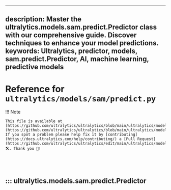 ______________________________________________________________________

## description: Master the ultralytics.models.sam.predict.Predictor class with our comprehensive guide. Discover techniques to enhance your model predictions. keywords: Ultralytics, predictor, models, sam.predict.Predictor, AI, machine learning, predictive models

# Reference for `ultralytics/models/sam/predict.py`

!!! Note

```
This file is available at [https://github.com/ultralytics/ultralytics/blob/main/ultralytics/models/sam/predict.py](https://github.com/ultralytics/ultralytics/blob/main/ultralytics/models/sam/predict.py). If you spot a problem please help fix it by [contributing](https://docs.ultralytics.com/help/contributing/) a [Pull Request](https://github.com/ultralytics/ultralytics/edit/main/ultralytics/models/sam/predict.py) 🛠️. Thank you 🙏!
```

<br><br>

## ::: ultralytics.models.sam.predict.Predictor

<br><br>
